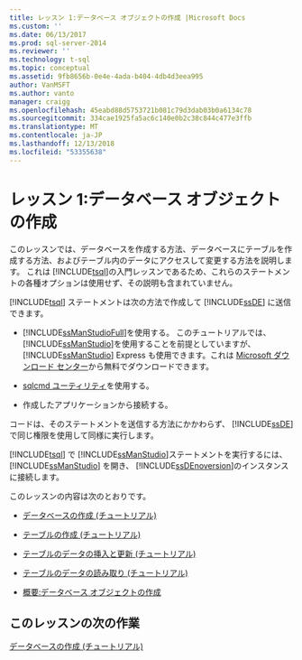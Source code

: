 ```yaml
---
title: レッスン 1:データベース オブジェクトの作成 |Microsoft Docs
ms.custom: ''
ms.date: 06/13/2017
ms.prod: sql-server-2014
ms.reviewer: ''
ms.technology: t-sql
ms.topic: conceptual
ms.assetid: 9fb8656b-0e4e-4ada-b404-4db4d3eea995
author: VanMSFT
ms.author: vanto
manager: craigg
ms.openlocfilehash: 45eabd88d5753721b081c79d3dab03b0a6134c78
ms.sourcegitcommit: 334cae1925fa5ac6c140e0b2c38c844c477e3ffb
ms.translationtype: MT
ms.contentlocale: ja-JP
ms.lasthandoff: 12/13/2018
ms.locfileid: "53355638"
---
```

# <a name="lesson-1-creating-database-objects"></a>レッスン 1:データベース オブジェクトの作成
  このレッスンでは、データベースを作成する方法、データベースにテーブルを作成する方法、およびテーブル内のデータにアクセスして変更する方法を説明します。 これは [!INCLUDE[tsql](../includes/tsql-md.md)]の入門レッスンであるため、これらのステートメントの各種オプションは使用せず、その説明も含まれていません。  
  
 [!INCLUDE[tsql](../includes/tsql-md.md)] ステートメントは次の方法で作成して [!INCLUDE[ssDE](../includes/ssde-md.md)] に送信できます。  
  
-   [!INCLUDE[ssManStudioFull](../includes/ssmanstudiofull-md.md)]を使用する。 このチュートリアルでは、 [!INCLUDE[ssManStudio](../includes/ssmanstudio-md.md)]を使用することを前提としていますが、 [!INCLUDE[ssManStudio](../includes/ssmanstudio-md.md)] Express も使用できます。これは [Microsoft ダウンロード センター](https://go.microsoft.com/fwlink/?linkid=67359)から無料でダウンロードできます。  
  
-   [sqlcmd ユーティリティ](../tools/sqlcmd-utility.md)を使用する。  
  
-   作成したアプリケーションから接続する。  
  
 コードは、そのステートメントを送信する方法にかかわらず、 [!INCLUDE[ssDE](../includes/ssde-md.md)] で同じ権限を使用して同様に実行します。  
  
 [!INCLUDE[tsql](../includes/tsql-md.md)] で [!INCLUDE[ssManStudio](../includes/ssmanstudio-md.md)]ステートメントを実行するには、 [!INCLUDE[ssManStudio](../includes/ssmanstudio-md.md)] を開き、 [!INCLUDE[ssDEnoversion](../includes/ssdenoversion-md.md)]のインスタンスに接続します。  
  
 このレッスンの内容は次のとおりです。  
  
-   [データベースの作成 (チュートリアル)](lesson-1-1-creating-a-database.md)  
  
-   [テーブルの作成 (チュートリアル)](lesson-1-2-creating-a-table.md)  
  
-   [テーブルのデータの挿入と更新 (チュートリアル)](lesson-1-3-inserting-and-updating-data-in-a-table.md)  
  
-   [テーブルのデータの読み取り (チュートリアル)](lesson-1-4-reading-the-data-in-a-table.md)  
  
-   [概要:データベース オブジェクトの作成](lesson-1-5-summary-creating-database-objects.md)  
  
## <a name="next-task-in-lesson"></a>このレッスンの次の作業  
 [データベースの作成 (チュートリアル)](lesson-1-1-creating-a-database.md)  
  
  
